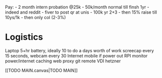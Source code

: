 
Pay:
		- 2 month intern probation @25k
		- 50k/month normal till finsh 1yr
		- indeed and reddit
		- fiver to post qr at unis
		- 100k yr 2+3
		- then 15% raise till 10ys/1k 
		- then only col (2-3%)


# Logistics

Laptop 
	5+hr battery, ideally 10 to do a days worth of work
	screecap every 15 seconds, webcam every 30
Internet
	mobile if power out
RPI
	monitor power/internet
	caching web proxy
	git remote
VDI
	hetzner


[[TODO MAIN.canvas|TODO MAIN]]

